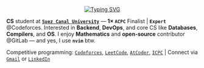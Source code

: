 <p align="center"><a href="https://git.io/typing-svg"><img src="https://readme-typing-svg.demolab.com?font=Play&pause=1000&color=33FF33&center=true&vCenter=true&width=420&height=18&lines=Hi,+I'm+Ahmed+Faraj_;Obsessed+with+CP+%26+Mathematics_;Feel+free+to+explore+my+repos_;ahmed@faraj:~$+grep+%22i%3C3bash%22+readme.md_" alt="Typing SVG" /></a></p>

**CS** student at [**`Suez Canal University`**](https://suez.edu.eg/ar/) — **1× `ACPC`** Finalist | **`Expert`** @Codeforces. Interested in **Backend**, **DevOps**, and core CS like **Databases**, **Compilers**, and **OS**. I enjoy **Mathematics** and **open-source** contributor @GitLab — and yes, I use **`nvim`** btw.

Competitive programming: [`Codeforces`](https://codeforces.com/profile/Ahmed_Faraj), [`LeetCode`](https://leetcode.com/u/Ahmed_Faraj/), [`AtCoder`](https://atcoder.jp/users/Ahmed_Faraj), [`ICPC`](https://icpc.global/ICPCID/XRR2FB1ZXTL5) | Connect via [`Gmail`](mailto:ahmedfrag4040@gmail.com) or [`LinkedIn`](https://www.linkedin.com/in/ahmed-faraj-cs/)

